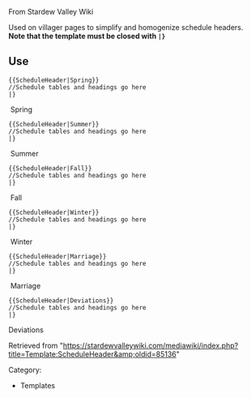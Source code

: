 From Stardew Valley Wiki

Used on villager pages to simplify and homogenize schedule headers.  
**Note that the template must be closed with `|}`**

## Use

```
{{ScheduleHeader|Spring}}
//Schedule tables and headings go here
|}
```

 Spring

```
{{ScheduleHeader|Summer}}
//Schedule tables and headings go here
|}
```

 Summer

```
{{ScheduleHeader|Fall}}
//Schedule tables and headings go here
|}
```

 Fall

```
{{ScheduleHeader|Winter}}
//Schedule tables and headings go here
|}
```

 Winter

```
{{ScheduleHeader|Marriage}}
//Schedule tables and headings go here
|}
```

 Marriage

```
{{ScheduleHeader|Deviations}}
//Schedule tables and headings go here
|}
```

Deviations

Retrieved from "https://stardewvalleywiki.com/mediawiki/index.php?title=Template:ScheduleHeader&amp;oldid=85136"

Category:

- Templates